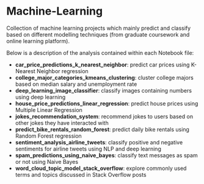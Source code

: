 # Machine-Learning
Collection of machine learning projects which mainly predict and classify based on different modelling techniques (from graduate coursework and online learning platform).

Below is a description of the analysis contained within each Notebook file:
- **car_price_predictions_k_nearest_neighbor**: predict car prices using K-Nearest Neighbor regression
- **college_major_categories_kmeans_clustering**: cluster college majors based on median salary and unemployment rate
- **deep_learning_image_classifier**: classify images containing numbers using deep learning
- **house_price_predictions_linear_regression**: predict house prices using Multiple Linear Regression
- **jokes_recommendation_system**: recommend jokes to users based on other jokes they have interacted with
- **predict_bike_rentals_random_forest**: predict daily bike rentals using Random Forest regression
- **sentiment_analysis_airline_tweets**: classify positive and negative sentiments for airline tweets using NLP and deep learning
- **spam_predictions_using_naive_bayes**: classify text messages as spam or not using Naive Bayes
- **word_cloud_topic_model_stack_overflow**: explore commonly used terms and topics discussed in Stack Overflow posts
